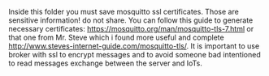 Inside this folder you must save mosquitto ssl certificates. Those are sensitive information! do not share. You can follow this guide to generate necessary certificates: https://mosquitto.org/man/mosquitto-tls-7.html or that one from Mr. Steve which i found more useful and complete http://www.steves-internet-guide.com/mosquitto-tls/. It is important to use broker with ssl to encrypt messages and to avoid someone bad intentioned to read messages exchange between the server and IoTs.